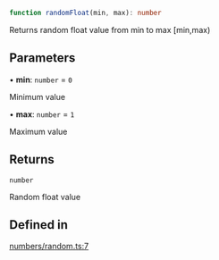 ```ts
function randomFloat(min, max): number
```

Returns random float value from min to max [min,max)

## Parameters

• **min**: `number` = `0`

Minimum value

• **max**: `number` = `1`

Maximum value

## Returns

`number`

Random float value

## Defined in

[numbers/random.ts:7](https://github.com/Tismas/naszos-utils/blob/5086318d62b92a321f809958417cda9a8c766a3f/src/numbers/random.ts#L7)

